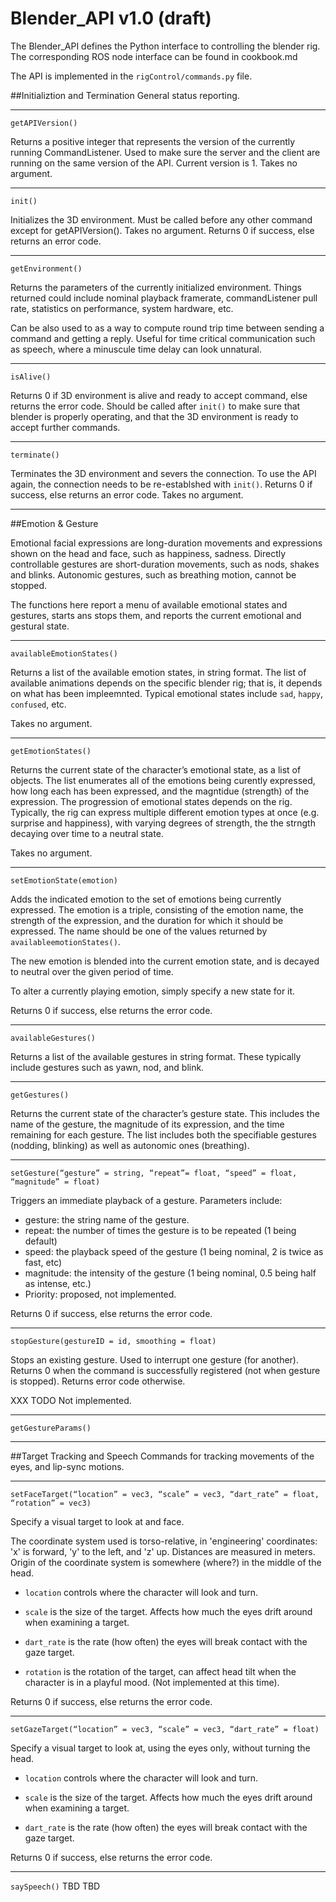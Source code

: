 Blender_API v1.0 (draft)
================
The Blender_API defines the Python interface to controlling the blender
rig. The corresponding ROS node interface can be found in cookbook.md

The API is implemented in the `rigControl/commands.py` file.

##Initializtion and Termination
General status reporting.

---

`getAPIVersion()`

Returns a positive integer that represents the version of the currently
running CommandListener. Used to make sure the server and the client
are running on the same version of the API. Current version is 1.
Takes no argument.

---
`init()`

Initializes the 3D environment. Must be called before any other command
except for getAPIVersion().  Takes no argument.  Returns 0 if success,
else returns an error code.

---
`getEnvironment()`

Returns the parameters of the currently initialized environment. Things
returned could include nominal playback framerate, commandListener pull
rate, statistics on performance, system hardware, etc.

Can be also used to as a way to compute round trip time between sending
a command and getting a reply. Useful for time critical communication
such as speech, where a minuscule time delay can look unnatural.

---
`isAlive()`

Returns 0 if 3D environment is alive and ready to accept command, else
returns the error code.  Should be called after `init()` to make sure
that blender is properly operating, and that the 3D environment is ready
to accept further commands.

---

`terminate()`

Terminates the 3D environment and severs the connection.  To use the
API again, the connection needs to be re-establshed with `init()`.
Returns 0 if success, else returns an error code.  Takes no argument.

---

##Emotion & Gesture

Emotional facial expressions are long-duration movements and expressions
shown on the head and face, such as happiness, sadness.  Directly
controllable gestures are short-duration movements, such as nods, shakes
and blinks. Autonomic gestures, such as breathing motion, cannot be
stopped.

The functions here report a menu of available emotional states and
gestures, starts ans stops them, and reports the current emotional and
gestural state.

---

`availableEmotionStates()`

Returns a list of the available emotion states, in string format.
The list of available animations depends on the specific blender
rig; that is, it depends on what has been impleemnted.  Typical
emotional states include `sad`, `happy`, `confused`, etc.

Takes no argument.

---
`getEmotionStates()`

Returns the current state of the character’s emotional state, as a list
of objects.  The list enumerates all of the emotions being curently
expressed, how long each has been expressed, and the magntidue
(strength) of the expression.  The progression of emotional states
depends on the rig.  Typically, the rig can express multiple
different emotion types at once (e.g. surprise and happiness),
with varying degrees of strength, the the strngth decaying over time
to a neutral state.

Takes no argument.

---

`setEmotionState(emotion)`

Adds the indicated emotion to the set of emotions being currently
expressed.  The emotion is a triple, consisting of the emotion name,
the strength of the expression, and the duration for which it should
be expressed. The name should be one of the values returned by
`availableemotionStates()`.

The new emotion is blended into the current emotion state, and is
decayed to neutral over the given period of time.

To alter a currently playing emotion, simply specify a new state
for it.

Returns 0 if success, else returns the error code.

---

`availableGestures()`

Returns a list of the available gestures in string format.
These typically include gestures such as yawn, nod, and blink.

---

`getGestures()`

Returns the current state of the character’s gesture state.  This
includes the name of the gesture, the magnitude of its expression,
and the time remaining for each gesture.  The list includes both
the specifiable gestures (nodding, blinking) as well as autonomic
ones (breathing).

---

`setGesture(“gesture” = string, “repeat”= float, “speed” = float,
    “magnitude” = float)`

Triggers an immediate playback of a gesture. Parameters include:

* gesture: the string name of the gesture.
* repeat: the number of times the gesture is to be repeated (1 being default)
* speed: the playback speed of the gesture (1 being nominal, 2 is twice as
   fast, etc)
* magnitude: the intensity of the gesture (1 being nominal, 0.5 being
  half as intense, etc.)
* Priority: proposed, not implemented.

Returns 0 if success, else returns the error code.

---
`stopGesture(gestureID = id, smoothing = float)`

Stops an existing gesture. Used to interrupt one gesture (for another).
Returns 0 when the command is successfully registered
(not when gesture is stopped). Returns error code otherwise.

XXX TODO Not implemented.

---
`getGestureParams()`

---

##Target Tracking and Speech
Commands for tracking movements of the eyes, and lip-sync motions.

---

`setFaceTarget(“location” = vec3, “scale” = vec3, “dart_rate” = float, “rotation” = vec3)`

Specify a visual target to look at and face.

The coordinate system used is torso-relative, in 'engineering'
coordinates: 'x' is forward, 'y' to the left, and 'z' up.
Distances are measured in meters.  Origin of the coordinate
system is somewhere (where?) in the middle of the head.

* `location` controls where the character will look and turn.

* `scale` is the size of the target. Affects how much the eyes drift
  around when examining a target.

* `dart_rate` is the rate (how often) the eyes will break contact
  with the gaze target.

* `rotation` is the rotation of the target, can affect head tilt when
  the character is in a playful mood. (Not implemented at this time).

Returns 0 if success, else returns the error code.

---
`setGazeTarget(“location” = vec3, “scale” = vec3, “dart_rate” = float)`

Specify a visual target to look at, using the eyes only, without turning
the head.

* `location` controls where the character will look and turn.

* `scale` is the size of the target. Affects how much the eyes drift
  around when examining a target.

* `dart_rate` is the rate (how often) the eyes will break contact
  with the gaze target.


Returns 0 if success, else returns the error code.

---

`saySpeech()` TBD TBD
